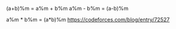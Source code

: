(a+b)%m = a%m + b%m
a%m - b%m = (a-b)%m

a%m * b%m = (a*b)%m
https://codeforces.com/blog/entry/72527 